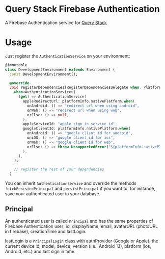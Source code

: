 # Query Stack Firebase Authentication

A Firebase Authentication service for [Query Stack](https://pub.dev/packages/query_stack)

# Usage

Just register the `AuthenticationService` on your environment:

```dart
@immutable
class DevelopmentEnvironment extends Environment {
  const DevelopmentEnvironment();

  @override
  void registerDependencies(RegisterDependenciesDelegate when, PlatformInfo platformInfo) {
    when<AuthenticationService>(
      (get) => AuthenticationService(
        appleRedirectUrl: platformInfo.nativePlatform.when(
          onAndroid: () => "redirect url when using android",
          onWeb: () => "redirect url when using web",
          orElse: () => null,
        ),
        appleServiceId: "apple sign in service id",
        googleClientId: platformInfo.nativePlatform.when(
          onAndroid: () => "google client id for android",
          oniOS: () => "google client id for ios",
          onWeb: () => "google client id for web",
          orElse: () => throw UnsupportedError("${platformInfo.nativePlatform} is not supported"),
        ),
      ),
    );

    // register the rest of your dependencies
  }
```

You can inherit `AuthenticationService` and override the methods `fetchPesistedPrincipal` and `persistPrincipal`
if you want to, for instance, save your authenticated user in your database.

## Principal

An authenticated user is called `Principal` and has the same properties of Firebase Authentication user: 
id, displayName, email, avatarURL (photoURL in firebase), creationTime and lastLogin.

lastLogin is a `PrincipalLogin` class with authProvider (Google or Apple), the current
device id, model, device, version (i.e.: Android 13), platform (ios, Android, etc.) and
last sign in time.
